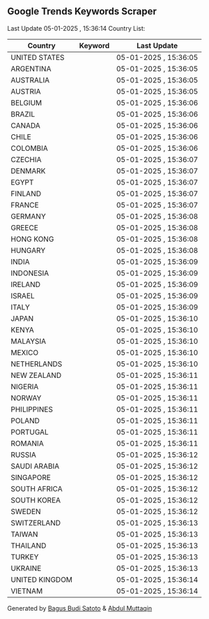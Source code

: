 
## Google Trends Keywords Scraper

Last Update 05-01-2025 , 15:36:14
Country List:

| Country | Keyword | Last Update |
| --- | --- | --- |
| UNITED STATES |  | 05-01-2025 , 15:36:05 |
| ARGENTINA |  | 05-01-2025 , 15:36:05 |
| AUSTRALIA |  | 05-01-2025 , 15:36:05 |
| AUSTRIA |  | 05-01-2025 , 15:36:05 |
| BELGIUM |  | 05-01-2025 , 15:36:06 |
| BRAZIL |  | 05-01-2025 , 15:36:06 |
| CANADA |  | 05-01-2025 , 15:36:06 |
| CHILE |  | 05-01-2025 , 15:36:06 |
| COLOMBIA |  | 05-01-2025 , 15:36:06 |
| CZECHIA |  | 05-01-2025 , 15:36:07 |
| DENMARK |  | 05-01-2025 , 15:36:07 |
| EGYPT |  | 05-01-2025 , 15:36:07 |
| FINLAND |  | 05-01-2025 , 15:36:07 |
| FRANCE |  | 05-01-2025 , 15:36:07 |
| GERMANY |  | 05-01-2025 , 15:36:08 |
| GREECE |  | 05-01-2025 , 15:36:08 |
| HONG KONG |  | 05-01-2025 , 15:36:08 |
| HUNGARY |  | 05-01-2025 , 15:36:08 |
| INDIA |  | 05-01-2025 , 15:36:09 |
| INDONESIA |  | 05-01-2025 , 15:36:09 |
| IRELAND |  | 05-01-2025 , 15:36:09 |
| ISRAEL |  | 05-01-2025 , 15:36:09 |
| ITALY |  | 05-01-2025 , 15:36:09 |
| JAPAN |  | 05-01-2025 , 15:36:10 |
| KENYA |  | 05-01-2025 , 15:36:10 |
| MALAYSIA |  | 05-01-2025 , 15:36:10 |
| MEXICO |  | 05-01-2025 , 15:36:10 |
| NETHERLANDS |  | 05-01-2025 , 15:36:10 |
| NEW ZEALAND |  | 05-01-2025 , 15:36:11 |
| NIGERIA |  | 05-01-2025 , 15:36:11 |
| NORWAY |  | 05-01-2025 , 15:36:11 |
| PHILIPPINES |  | 05-01-2025 , 15:36:11 |
| POLAND |  | 05-01-2025 , 15:36:11 |
| PORTUGAL |  | 05-01-2025 , 15:36:11 |
| ROMANIA |  | 05-01-2025 , 15:36:11 |
| RUSSIA |  | 05-01-2025 , 15:36:12 |
| SAUDI ARABIA |  | 05-01-2025 , 15:36:12 |
| SINGAPORE |  | 05-01-2025 , 15:36:12 |
| SOUTH AFRICA |  | 05-01-2025 , 15:36:12 |
| SOUTH KOREA |  | 05-01-2025 , 15:36:12 |
| SWEDEN |  | 05-01-2025 , 15:36:12 |
| SWITZERLAND |  | 05-01-2025 , 15:36:13 |
| TAIWAN |  | 05-01-2025 , 15:36:13 |
| THAILAND |  | 05-01-2025 , 15:36:13 |
| TURKEY |  | 05-01-2025 , 15:36:13 |
| UKRAINE |  | 05-01-2025 , 15:36:13 |
| UNITED KINGDOM |  | 05-01-2025 , 15:36:14 |
| VIETNAM |  | 05-01-2025 , 15:36:14 |

Generated by [Bagus Budi Satoto](https://github.com/bagussatoto/) & [Abdul Muttaqin](https://github.com/fdciabdul/)
